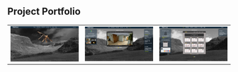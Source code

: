 ## Project Portfolio
<table>
  <tr>
    <td style ="width: 33%;" ><img src="https://github.com/VoltG3/html_projects/blob/master/Portfolio/desktop1.png" alt="img"></td>
    <td style ="width: 33%;" ><img src="https://github.com/VoltG3/html_projects/blob/master/Portfolio/desktop2.png" alt="img"></td>
    <td style ="width: 33%;" ><img src="https://github.com/VoltG3/html_projects/blob/master/Portfolio/desktop3.png" alt="img"></td>
  <tr>
 </table>
